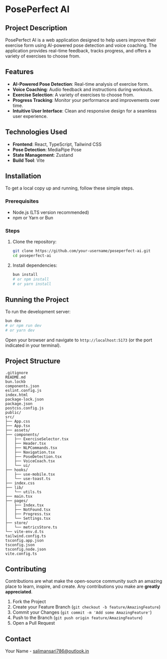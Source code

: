 
# PosePerfect AI

## Project Description
PosePerfect AI is a web application designed to help users improve their exercise form using AI-powered pose detection and voice coaching. The application provides real-time feedback, tracks progress, and offers a variety of exercises to choose from.

## Features
- **AI-Powered Pose Detection**: Real-time analysis of exercise form.
- **Voice Coaching**: Audio feedback and instructions during workouts.
- **Exercise Selection**: A variety of exercises to choose from.
- **Progress Tracking**: Monitor your performance and improvements over time.
- **Intuitive User Interface**: Clean and responsive design for a seamless user experience.

## Technologies Used
- **Frontend**: React, TypeScript, Tailwind CSS
- **Pose Detection**: MediaPipe Pose
- **State Management**: Zustand
- **Build Tool**: Vite

## Installation
To get a local copy up and running, follow these simple steps.

### Prerequisites
- Node.js (LTS version recommended)
- npm or Yarn or Bun

### Steps
1. Clone the repository:
   ```bash
   git clone https://github.com/your-username/poseperfect-ai.git
   cd poseperfect-ai
   ```
2. Install dependencies:
   ```bash
   bun install
   # or npm install
   # or yarn install
   ```

## Running the Project
To run the development server:

```bash
bun dev
# or npm run dev
# or yarn dev
```

Open your browser and navigate to `http://localhost:5173` (or the port indicated in your terminal).

## Project Structure
```
.gitignore
README.md
bun.lockb
components.json
eslint.config.js
index.html
package-lock.json
package.json
postcss.config.js
public/
src/
├── App.css
├── App.tsx
├── assets/
├── components/
│   ├── ExerciseSelector.tsx
│   ├── Header.tsx
│   ├── NLPCommands.tsx
│   ├── Navigation.tsx
│   ├── PoseDetection.tsx
│   ├── VoiceCoach.tsx
│   └── ui/
├── hooks/
│   ├── use-mobile.tsx
│   └── use-toast.ts
├── index.css
├── lib/
│   └── utils.ts
├── main.tsx
├── pages/
│   ├── Index.tsx
│   ├── NotFound.tsx
│   ├── Progress.tsx
│   └── Settings.tsx
├── store/
│   └── metricsStore.ts
└── vite-env.d.ts
tailwind.config.ts
tsconfig.app.json
tsconfig.json
tsconfig.node.json
vite.config.ts
```

## Contributing
Contributions are what make the open-source community such an amazing place to learn, inspire, and create. Any contributions you make are **greatly appreciated**.

1. Fork the Project
2. Create your Feature Branch (`git checkout -b feature/AmazingFeature`)
3. Commit your Changes (`git commit -m 'Add some AmazingFeature'`)
4. Push to the Branch (`git push origin feature/AmazingFeature`)
5. Open a Pull Request


## Contact
Your Name - salimansari786@outlook.in
